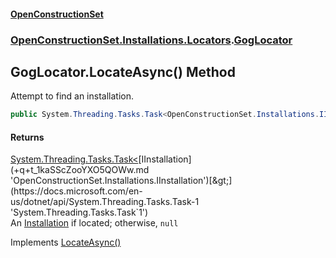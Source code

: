 #### [OpenConstructionSet](index.md 'index')
### [OpenConstructionSet.Installations.Locators](index.md#OpenConstructionSet_Installations_Locators 'OpenConstructionSet.Installations.Locators').[GogLocator](l3O97zQ2yef7ROVxwGUkbQ.md 'OpenConstructionSet.Installations.Locators.GogLocator')
## GogLocator.LocateAsync() Method
Attempt to find an installation.  
```csharp
public System.Threading.Tasks.Task<OpenConstructionSet.Installations.IInstallation?> LocateAsync();
```
#### Returns
[System.Threading.Tasks.Task&lt;](https://docs.microsoft.com/en-us/dotnet/api/System.Threading.Tasks.Task-1 'System.Threading.Tasks.Task`1')[IInstallation](+q+t_1kaSScZooYXO5QOWw.md 'OpenConstructionSet.Installations.IInstallation')[&gt;](https://docs.microsoft.com/en-us/dotnet/api/System.Threading.Tasks.Task-1 'System.Threading.Tasks.Task`1')  
An [Installation](qUACYHb4kFlIhfF0vYagtQ.md 'OpenConstructionSet.Installations.Installation') if located; otherwise, `null`

Implements [LocateAsync()](k9yTNmUzVP2Gzof6OrC6Yw.md 'OpenConstructionSet.Installations.Locators.IInstallationLocator.LocateAsync()')  

